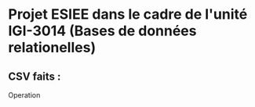 # Projet ESIEE dans le cadre de l'unité IGI-3014 (Bases de données relationelles)

## CSV faits :
Operation